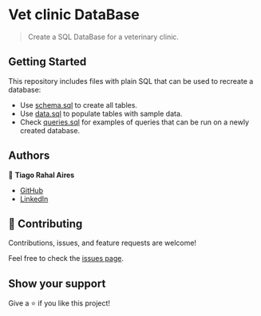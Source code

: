 # Vet clinic DataBase

> Create a SQL DataBase for a veterinary clinic.

## Getting Started

This repository includes files with plain SQL that can be used to recreate a database:

- Use [schema.sql](./schema.sql) to create all tables.
- Use [data.sql](./data.sql) to populate tables with sample data.
- Check [queries.sql](./queries.sql) for examples of queries that can be run on a newly created database. 

## Authors

👤 **Tiago Rahal Aires**

- [GitHub](https://github.com/tiagorahal)
- [LinkedIn](https://www.linkedin.com/in/tiagorahal//)


## 🤝 Contributing

Contributions, issues, and feature requests are welcome!

Feel free to check the [issues page](https://www.linkedin.com/in/tiagorahal//issues).

## Show your support

Give a ⭐️ if you like this project!